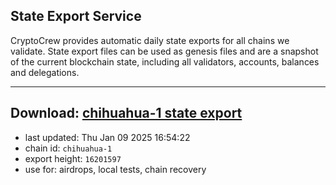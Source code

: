 ## State Export Service
CryptoCrew provides automatic daily state exports for all chains we validate. State export files can be used as genesis files and are a snapshot of the current blockchain state, including all validators, accounts, balances and delegations.

---
**Download: [chihuahua-1 state export](https://dl-eu2.ccvalidators.com/SERVICE/chihuahua/chihuahua-1_export_16201597.json)**
---

- last updated: Thu Jan 09 2025 16:54:22
- chain id: `chihuahua-1`
- export height: `16201597`
- use for: airdrops, local tests, chain recovery
